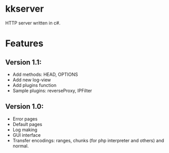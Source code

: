 # kkserver
HTTP server written in c#. 
# Features
## Version 1.1:
* Add methods: HEAD, OPTIONS
* Add new log-view
* Add plugins function
* Sample plugins: reverseProxy, IPFilter
## Version 1.0:
* Error pages
* Default pages
* Log making
* GUI interface
* Transfer encodings: ranges, chunks (for php interpreter and others) and normal.
